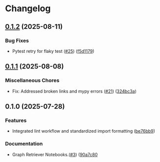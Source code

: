 # Changelog

## [0.1.2](https://github.com/googleapis/llama-index-spanner-python/compare/v0.1.1...v0.1.2) (2025-08-11)


### Bug Fixes

* Pytest retry for flaky test ([#25](https://github.com/googleapis/llama-index-spanner-python/issues/25)) ([f5d1179](https://github.com/googleapis/llama-index-spanner-python/commit/f5d1179ea28501152d44254812b4b894f4adf46c))

## [0.1.1](https://github.com/googleapis/llama-index-spanner-python/compare/v0.1.0...v0.1.1) (2025-08-08)


### Miscellaneous Chores

* Fix: Addressed broken links and mypy errors ([#21](https://github.com/googleapis/llama-index-spanner-python/issues/21)) ([324bc3a](https://github.com/googleapis/llama-index-spanner-python/pull/21/commits/324bc3a3ea3326a4b703f5ffb16bdae16ba77058))

## 0.1.0 (2025-07-28)


### Features

* Integrated lint workflow and standardized import formatting ([be76bb9](https://github.com/googleapis/llama-index-spanner-python/commit/be76bb944bb5c926720d6c611a68503c392374b4))

### Documentation

* Graph Retriever Notebooks.([#3](https://github.com/googleapis/llama-index-spanner-python/pull/3)) ([90a7c80](https://github.com/googleapis/llama-index-spanner-python/pull/3/commits/90a7c8013149f2775f8cd2d0c541297dbdb5250e)
